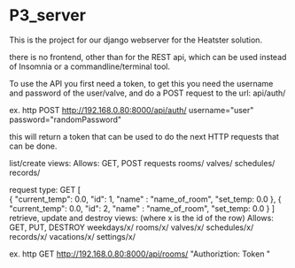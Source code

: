 # P3_server

This is the project for our django webserver for the Heatster solution.

there is no frontend, other than for the REST api, which can be used instead
 of Insomnia or a commandline/terminal tool.

To use the API you first need a token, to get this you need the username and password of the
 user/valve, and do a POST request to the url: 
api/auth/

ex.
http POST http://192.168.0.80:8000/api/auth/ username="user" password="randomPassword"

this will return a token that can be used to do the next HTTP requests that can be done.

list/create views:
Allows: GET, POST requests
rooms/
valves/
schedules/
records/


request type: GET
[    
    {
        "current_temp": 0.0,
        "id": 1,
        "name" : "name_of_room",
        "set_temp: 0.0
    },
    {
        "current_temp": 0.0,
        "id": 2,
        "name" : "name_of_room",
        "set_temp: 0.0
    }
]
retrieve, update and destroy views: (where x is the id of the row)
Allows: GET, PUT, DESTROY
weekdays/x/
rooms/x/
valves/x/
schedules/x/
records/x/
vacations/x/
settings/x/

ex.
http GET http://192.168.0.80:8000/api/rooms/ "Authoriztion: Token <sometokenhere>" 
